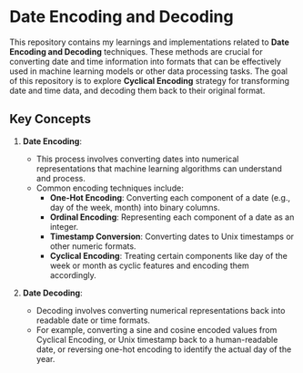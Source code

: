 # Date Encoding and Decoding

This repository contains my learnings and implementations related to **Date Encoding and Decoding** techniques. These methods are crucial for converting date and time information into formats that can be effectively used in machine learning models or other data processing tasks. The goal of this repository is to explore **Cyclical Encoding** strategy for transforming date and time data, and decoding them back to their original format.

## Key Concepts

1. **Date Encoding**: 
    - This process involves converting dates into numerical representations that machine learning algorithms can understand and process.
    - Common encoding techniques include:
        - **One-Hot Encoding**: Converting each component of a date (e.g., day of the week, month) into binary columns.
        - **Ordinal Encoding**: Representing each component of a date as an integer.
        - **Timestamp Conversion**: Converting dates to Unix timestamps or other numeric formats.
        - **Cyclical Encoding**: Treating certain components like day of the week or month as cyclic features and encoding them accordingly.

2. **Date Decoding**: 
    - Decoding involves converting numerical representations back into readable date or time formats.
    - For example, converting a sine and cosine encoded values from Cyclical Encoding, or Unix timestamp back to a human-readable date, or reversing one-hot encoding to identify the actual day of the year.
